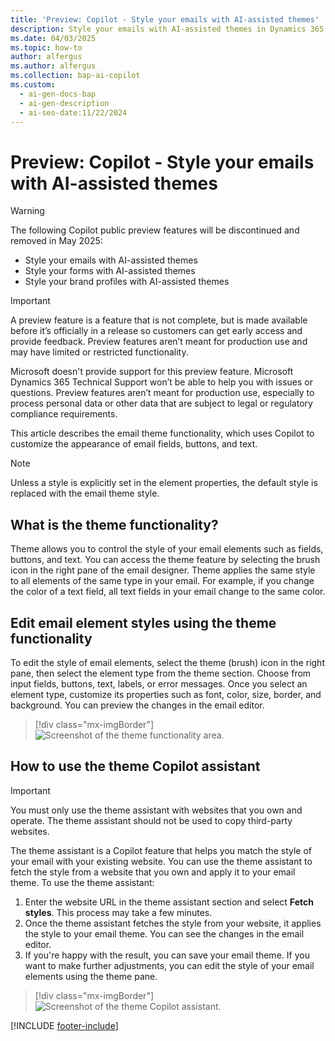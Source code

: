 ```yaml
---
title: 'Preview: Copilot - Style your emails with AI-assisted themes'
description: Style your emails with AI-assisted themes in Dynamics 365. Learn how to use Copilot to customize email elements like fields, buttons, and text.
ms.date: 04/03/2025
ms.topic: how-to
author: alfergus
ms.author: alfergus
ms.collection: bap-ai-copilot
ms.custom:
  - ai-gen-docs-bap
  - ai-gen-description
  - ai-seo-date:11/22/2024
---
```


# Preview: Copilot - Style your emails with AI-assisted themes

> [!WARNING]
>  The following Copilot public preview features will be discontinued and removed in May 2025: 
> - Style your emails with AI-assisted themes
> - Style your forms with AI-assisted themes
> - Style your brand profiles with AI-assisted themes 

> [!IMPORTANT]
> A preview feature is a feature that is not complete, but is made available before it’s officially in a release so customers can get early access and provide feedback. Preview features aren’t meant for production use and may have limited or restricted functionality.
> 
> Microsoft doesn't provide support for this preview feature. Microsoft Dynamics 365 Technical Support won’t be able to help you with issues or questions. Preview features aren’t meant for production use, especially to process personal data or other data that are subject to legal or regulatory compliance requirements.

This article describes the email theme functionality, which uses Copilot to customize the appearance of email fields, buttons, and text.

> [!NOTE]
> Unless a style is explicitly set in the element properties, the default style is replaced with the email theme style.

## What is the theme functionality?

Theme allows you to control the style of your email elements such as fields, buttons, and text. You can access the theme feature by selecting the brush icon in the right pane of the email designer. Theme applies the same style to all elements of the same type in your email. For example, if you change the color of a text field, all text fields in your email change to the same color.

## Edit email element styles using the theme functionality

To edit the style of email elements, select the theme (brush) icon in the right pane, then select the element type from the theme section. Choose from input fields, buttons, text, labels, or error messages. Once you select an element type, customize its properties such as font, color, size, border, and background. You can preview the changes in the email editor.

> [!div class="mx-imgBorder"]
> ![Screenshot of the theme functionality area.](media/email-theme-button.png "Screenshot of the theme functionality area")

## How to use the theme Copilot assistant

> [!IMPORTANT]
> You must only use the theme assistant with websites that you own and operate. The theme assistant should not be used to copy third-party websites.

The theme assistant is a Copilot feature that helps you match the style of your email with your existing website. You can use the theme assistant to fetch the style from a website that you own and apply it to your email theme. To use the theme assistant:

1. Enter the website URL in the theme assistant section and select **Fetch styles**. This process may take a few minutes.
1. Once the theme assistant fetches the style from your website, it applies the style to your email theme. You can see the changes in the email editor.
1. If you're happy with the result, you can save your email theme. If you want to make further adjustments, you can edit the style of your email elements using the theme pane.

> [!div class="mx-imgBorder"]
> ![Screenshot of the theme Copilot assistant.](media/email-theme-assistant.png "Screenshot of the theme Copilot assistant")

[!INCLUDE [footer-include](./includes/footer-banner.md)]
